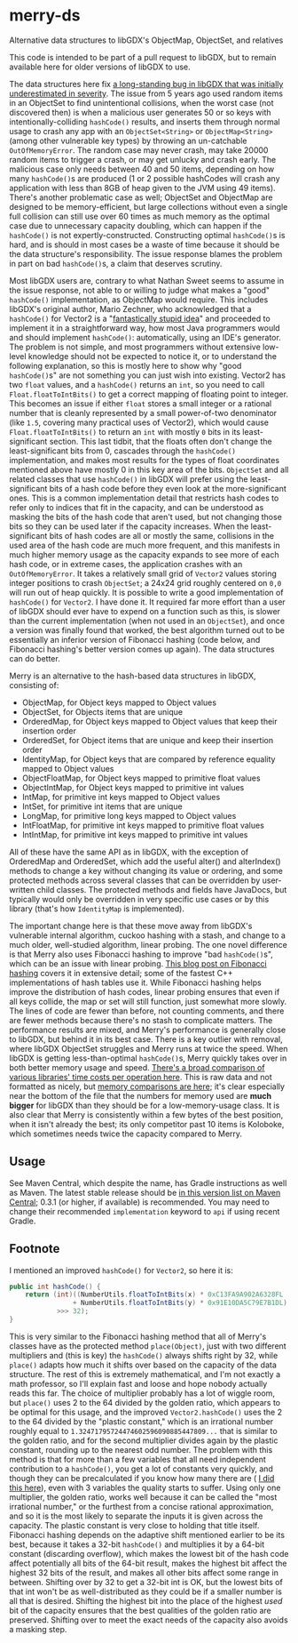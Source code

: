 # merry-ds
Alternative data structures to libGDX's ObjectMap, ObjectSet, and relatives

This code is intended to be part of a pull request to libGDX, but to remain available here for older versions
of libGDX to use.

The data structures here fix [a long-standing bug in libGDX that was initially underestimated
in severity](https://github.com/libgdx/libgdx/issues/2903). The issue from 5 years ago used random items
in an ObjectSet to find unintentional collisions, when the worst case (not discovered then) is when a
malicious user generates 50 or so keys with intentionally-colliding `hashCode()` results, and inserts
them through normal usage to crash any app with an `ObjectSet<String>` or `ObjectMap<String>` (among other
vulnerable key types) by throwing an un-catchable `OutOfMemoryError`. The random case may never crash, may
take 20000 random items to trigger a crash, or may get unlucky and crash early. The malicious case only
needs between 40 and 50 items, depending on how many `hashCode()`s are produced (1 or 2 possible hashCodes
will crash any application with less than 8GB of heap given to the JVM using 49 items). There's another
problematic case as well; ObjectSet and ObjectMap are designed to be memory-efficient, but large collections
without even a single full collision can still use over 60 times as much memory as the optimal case due to
unnecessary capacity doubling, which can happen if the `hashCode()` is not expertly-constructed.
Constructing optimal `hashCode()`s is hard, and is should in most cases be a waste of time because it should
be the data structure's responsibility. The issue response blames the problem in part on bad `hashCode()`s,
a claim that deserves scrutiny.

Most libGDX users are, contrary to what Nathan Sweet seems to assume in the issue response, not able to
or willing to judge what makes a "good" `hashCode()` implementation, as ObjectMap would require. This
includes libGDX's original author, Mario Zechner, who acknowledged that a `hashCode()` for Vector2 is a
"[fantastically stupid idea](https://github.com/libgdx/libgdx/commit/5899f8465d9c98c8a3a035358247f6a08ff735c1)"
and proceeded to implement it in a straightforward way, how most Java programmers would and should
implement `hashCode()`: automatically, using an IDE's generator. The problem is not simple, and most
programmers without extensive low-level knowledge should not be expected to notice it, or to understand the
following explanation, so this is mostly here to show why "good `hashCode()`s" are not something you can
just wish into existing. Vector2 has two `float` values, and a `hashCode()` returns an `int`, so you need
to call `Float.floatToIntBits()` to get a correct mapping of floating point to integer. This becomes an
issue if either `float` stores a small integer or a rational number that is cleanly represented by a
small power-of-two denominator (like `1.5`, covering many practical uses of Vector2), which would cause
`Float.floatToIntBits()` to return an `int` with mostly `0` bits in its least-significant section. This
last tidbit, that the floats often don't change the least-significant bits from 0, cascades through the
`hashCode()` implementation, and makes most results for the types of float coordinates mentioned above
have mostly 0 in this key area of the bits. `ObjectSet` and all related classes that use `hashCode()`
in libGDX will prefer using the least-significant bits of a hash code before they even look at the
more-significant ones. This is a common implementation detail that restricts hash codes to refer only to
indices that fit in the capacity, and can be understood as masking the bits of the hash code that aren't used,
but not changing those bits so they can be used later if the capacity increases. When the least-significant
bits of hash codes are all or mostly the same, collisions in the used area of the hash code are much more
frequent, and this manifests in much higher memory usage as the capacity expands to see more of each hash code,
or in extreme cases, the application crashes with an `OutOfMemoryError`. It takes a relatively small grid of
`Vector2` values storing integer positions to crash `ObjectSet`; a 24x24 grid roughly centered on `0,0` will
run out of heap quickly. It is possible to write a good implementation of `hashCode()` for `Vector2`. I have
done it. It required far more effort than a user of libGDX should ever have to expend on a function such as
this, is slower than the current implementation (when not used in an `ObjectSet`), and once a version was
finally found that worked, the best algorithm turned out to be essentially an inferior version of Fibonacci
hashing (code below, and Fibonacci hashing's better version comes up again). The data structures can do better.

Merry is an alternative to the hash-based data structures in libGDX, consisting of:
  * ObjectMap, for Object keys mapped to Object values
  * ObjectSet, for Objects items that are unique
  * OrderedMap, for Object keys mapped to Object values that keep their insertion order
  * OrderedSet, for Object items that are unique and keep their insertion order
  * IdentityMap, for Object keys that are compared by reference equality mapped to Object values
  * ObjectFloatMap, for Object keys mapped to primitive float values
  * ObjectIntMap, for Object keys mapped to primitive int values
  * IntMap, for primitive int keys mapped to Object values
  * IntSet, for primitive int items that are unique
  * LongMap, for primitive long keys mapped to Object values
  * IntFloatMap, for primitive int keys mapped to primitive float values
  * IntIntMap, for primitive int keys mapped to primitive int values
 
All of these have the same API as in libGDX, with the exception of OrderedMap and OrderedSet, which add
the useful alter() and alterIndex() methods to change a key without changing its value or ordering, and some
protected methods across several classes that can be overridden by user-written child classes. The protected
methods and fields have JavaDocs, but typically would only be overridden in very specific use cases or by
this library (that's how `IdentityMap` is implemented).

The important change here is that these move away from libGDX's vulnerable internal algorithm, cuckoo hashing
with a stash, and change to a much older, well-studied algorithm, linear probing. The one novel difference is
that Merry also uses Fibonacci hashing to improve "bad `hashCode()`s", which can be an issue with linear probing.
[This blog post on Fibonacci hashing](https://probablydance.com/2018/06/16/fibonacci-hashing-the-optimization-that-the-world-forgot-or-a-better-alternative-to-integer-modulo/)
covers it in extensive detail; some of the fastest C++ implementations of hash tables use it. While Fibonacci
hashing helps improve the distribution of hash codes, linear probing ensures that even if all keys collide, the
map or set will still function, just somewhat more slowly. The lines of code are fewer than before, not counting
comments, and there are fewer methods because there's no stash to complicate matters. The performance results
are mixed, and Merry's performance is generally close to libGDX, but behind it in its best case. There is a
key outlier with removal, where libGDX ObjectSet struggles and Merry runs at twice the speed. When libGDX is
getting less-than-optimal `hashCode()`s, Merry quickly takes over in both better memory usage and speed.
[There's a broad comparison of various libraries' time costs per operation here](https://tommyettinger.github.io/assorted-benchmarks/index.html).
This is raw data and not formatted as nicely, but [memory comparisons are here](https://github.com/tommyettinger/assorted-benchmarks/blob/master/jmh/memory_results_raw.txt);
it's clear especially near the bottom of the file that the numbers for memory used are **much bigger** for
libGDX than they should be for a low-memory-usage class. It is also clear that Merry is consistently within a
few bytes of the best position, when it isn't already the best; its only competitor past 10 items is Koloboke,
which sometimes needs twice the capacity compared to Merry.

Usage
-----

See Maven Central, which despite the name, has Gradle instructions as well as Maven.
The latest stable release should be [in this version list on Maven Central](https://search.maven.org/artifact/com.github.tommyettinger/merry);
0.3.1 (or higher, if available) is recommended.
You may need to change their recommended `implementation` keyword to `api` if using recent Gradle.

Footnote
-------

I mentioned an improved `hashCode()` for `Vector2`, so here it is:
```java
public int hashCode() {
    return (int)((NumberUtils.floatToIntBits(x) * 0xC13FA9A902A6328FL
                + NumberUtils.floatToIntBits(y) * 0x91E10DA5C79E7B1DL)
            >>> 32);
}
```

This is very similar to the Fibonacci hashing method that all of Merry's classes have as the
protected method `place(Object)`, just with two different multipliers and (this is key) the
`hashCode()` always shifts right by 32, while `place()` adapts how much it shifts over based on
the capacity of the data structure. The rest of this is extremely mathematical, and I'm not
exactly a math professor, so I'll explain fast and loose and hope nobody actually reads this
far. The choice of multiplier probably has a lot of wiggle room, but `place()` uses 2 to the
64 divided by the golden ratio, which appears to be optimal for this usage, and the improved
`Vector2.hashCode()` uses the 2 to the 64 divided by the "plastic constant," which is an
irrational number roughly equal to `1.32471795724474602596090885447809...` that is similar
to the golden ratio, and for the second multiplier divides again by the plastic constant,
rounding up to the nearest odd number. The problem with this method is that for more than a few
variables that all need independent contribution to a `hashCode()`, you get a lot of constants
very quickly, and though they can be precalculated if you know how many there are (
[I did this here](https://github.com/SquidPony/SquidLib/blob/master/squidlib-util/src/main/java/squidpony/squidmath/MummyNoise.java#L27-L313)),
even with 3 variables the quality starts to suffer. Using only one multiplier, the golden
ratio, works well because it can be called the "most irrational number," or the furthest from
a concise rational approximation, and so it is the most likely to separate the inputs it is
given across the capacity. The plastic constant is very close to holding that title itself.
Fibonacci hashing depends on the adaptive shift mentioned earlier to be its best, because it
takes a 32-bit `hashCode()` and multiplies it by a 64-bit constant (discarding overflow), which
makes the lowest bit of the hash code affect potentially all bits of the 64-bit result, makes
the highest bit affect the highest 32 bits of the result, and makes all other bits affect some
range in between. Shifting over by 32 to get a 32-bit int is OK, but the lowest bits of that int
won't be as well-distributed as they could be if a smaller number is all that is desired.
Shifting the highest bit into the place of the highest *used* bit of the capacity ensures that
the best qualities of the golden ratio are preserved. Shifting over to meet the exact needs of
the capacity also avoids a masking step. 
